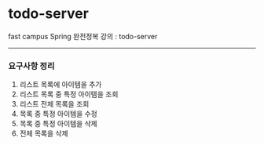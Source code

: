 # todo-server
fast campus Spring 완전정복 강의 : todo-server 

---
### 요구사항 정리

1. 리스트 목록에 아이템을 추가
2. 리스트 목록 중 특정 아이템을 조회
3. 리스트 전체 목록을 조회
4. 목록 중 특정 아이템을 수정
5. 목록 중 특정 아이템을 삭제
6. 전체 목록을 삭제
